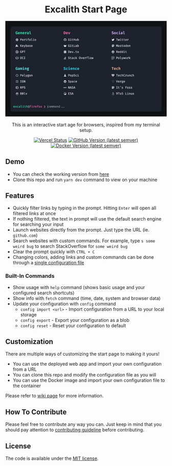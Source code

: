 <div align="center">
	<h1 align="center">Excalith Start Page</h1>
	<img src=".github/startpage.gif" />

This is an interactive start age for browsers, inspired from my terminal setup.

[![Vercel Status](https://therealsujitk-vercel-badge.vercel.app/?app=excalith-start-page)](https://excalith-start-page.vercel.app)
[![GitHub Version (latest semver)](https://img.shields.io/github/v/release/excalith/excalith-start-page?label=github)](https://github.com/excalith/excalith-start-page)
[![Docker Version (latest semver)](https://img.shields.io/docker/v/excalith/start-page?label=docker)](https://hub.docker.com/r/excalith/start-page)
</div>

## Demo

- You can check the working version from [here](https://excalith-start-page.vercel.app)
- Clone this repo and run `yarn dev` command to view on your machine

## Features

- Quickly filter links by typing in the prompt. Hitting `Enter` will open all filtered links at once
- If nothing filtered, the text in prompt will use the default search engine for searching your input
- Launch websites directly from the prompt. Just type the URL (ie. `github.com`)
- Search websites with custom commands. For example, type `s some weird bug` to search StackOverflow for `some weird bug`
- Clear the prompt quickly with `CTRL + C`
- Changing colors, adding links and custom commands can be done through a [single configuration file](src/utils/settings.js)

### Built-In Commands

- Show usage with `help` command (shows basic usage and your configured search shortcuts)
- Show info with `fetch` command (time, date, system and browser data)
- Update your configuration with `config` command
  - `config import <url>` - Import configuration from a URL to your local storage
  - `config export` - Export your configuration as a blob
  - `config reset` - Reset your configuration to default

## Customization

There are multiple ways of customizing the start page to making it yours!

- You can use the deployed web app and import your own configuration from a URL
- You can clone this repo and modify the configuration file as you will
- You can use the Docker image and import your own configuration file to the container

Please refer to [wiki page](https://github.com/excalith/excalith-start-page/wiki) for more information.

## How To Contribute

Please feel free to contribute any way you can. Just keep in mind that you should pay attention to [contributing guideline](.github/CONTRIBUTING.md) before contributing.

## License

The code is available under the [MIT license](LICENSE).
